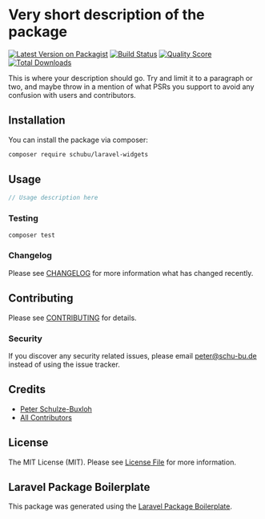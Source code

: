 # Very short description of the package

[![Latest Version on Packagist](https://img.shields.io/packagist/v/schubu/laravel-widgets.svg?style=flat-square)](https://packagist.org/packages/schubu/laravel-widgets)
[![Build Status](https://img.shields.io/travis/schubu/laravel-widgets/master.svg?style=flat-square)](https://travis-ci.org/schubu/laravel-widgets)
[![Quality Score](https://img.shields.io/scrutinizer/g/schubu/laravel-widgets.svg?style=flat-square)](https://scrutinizer-ci.com/g/schubu/laravel-widgets)
[![Total Downloads](https://img.shields.io/packagist/dt/schubu/laravel-widgets.svg?style=flat-square)](https://packagist.org/packages/schubu/laravel-widgets)

This is where your description should go. Try and limit it to a paragraph or two, and maybe throw in a mention of what PSRs you support to avoid any confusion with users and contributors.

## Installation

You can install the package via composer:

```bash
composer require schubu/laravel-widgets
```

## Usage

``` php
// Usage description here
```

### Testing

``` bash
composer test
```

### Changelog

Please see [CHANGELOG](CHANGELOG.md) for more information what has changed recently.

## Contributing

Please see [CONTRIBUTING](CONTRIBUTING.md) for details.

### Security

If you discover any security related issues, please email peter@schu-bu.de instead of using the issue tracker.

## Credits

- [Peter Schulze-Buxloh](https://github.com/schubu)
- [All Contributors](../../contributors)

## License

The MIT License (MIT). Please see [License File](LICENSE.md) for more information.

## Laravel Package Boilerplate

This package was generated using the [Laravel Package Boilerplate](https://laravelpackageboilerplate.com).